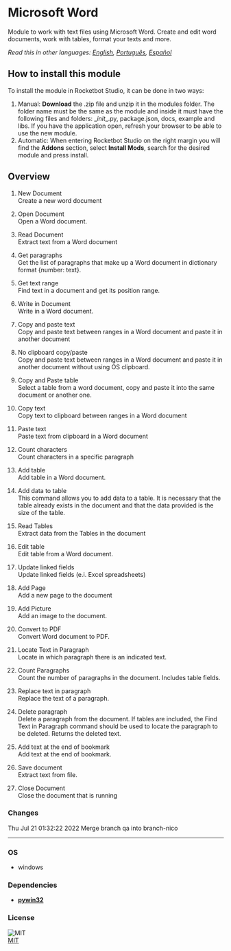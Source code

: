 # Microsoft Word
  
Module to work with text files using Microsoft Word. Create and edit word documents, work with tables, format your texts and more.  

*Read this in other languages: [English](README.md), [Português](README.pr.md), [Español](README.es.md)*

## How to install this module
  
To install the module in Rocketbot Studio, it can be done in two ways:
1. Manual: __Download__ the .zip file and unzip it in the modules folder. The folder name must be the same as the module and inside it must have the following files and folders: \__init__.py, package.json, docs, example and libs. If you have the application open, refresh your browser to be able to use the new module.
2. Automatic: When entering Rocketbot Studio on the right margin you will find the **Addons** section, select **Install Mods**, search for the desired module and press install.  


## Overview


1. New Document  
Create a new word document

2. Open Document  
Open a Word document.

3. Read Document  
Extract text from a Word document

4. Get paragraphs  
Get the list of paragraphs that make up a Word document in dictionary format {number: text}.

5. Get text range  
Find text in a document and get its position range.

6. Write in Document  
Write in a Word document.

7. Copy and paste text  
Copy and paste text between ranges in a Word document and paste it in another document

8. No clipboard copy/paste  
Copy and paste text between ranges in a Word document and paste it in another document without using OS clipboard.

9. Copy and Paste table  
Select a table from a word document, copy and paste it into the same document or another one.

10. Copy text  
Copy text to clipboard between ranges in a Word document

11. Paste text  
Paste text from clipboard in a Word document

12. Count characters  
Count characters in a specific paragraph

13. Add table  
Add table in a Word document.

14. Add data to table  
This command allows you to add data to a table. It is necessary that the table already exists in the document and that the data provided is the size of the table.

15. Read Tables  
Extract data from the Tables in the document

16. Edit table  
Edit table from a Word document.

17. Update linked fields  
Update linked fields (e.i. Excel spreadsheets)

18. Add Page  
Add a new page to the document

19. Add Picture  
Add an image to the document.

20. Convert to PDF  
Convert Word document to PDF.

21. Locate Text in Paragraph  
Locate in which paragraph there is an indicated text.

22. Count Paragraphs  
Count the number of paragraphs in the document. Includes table fields.

23. Replace text in paragraph  
Replace the text of a paragraph.

24. Delete paragraph  
Delete a paragraph from the document. If tables are included, the Find Text in Paragraph command should be used to locate the paragraph to be deleted. Returns the deleted text.

25. Add text at the end of bookmark  
Add text at the end of bookmark.

26. Save document  
Extract text from file.

27. Close Document  
Close the document that is running



### Changes
Thu Jul 21 01:32:22 2022  Merge branch qa into branch-nico

----
### OS

- windows

### Dependencies
- [**pywin32**](https://pypi.org/project/pywin32/)
### License
  
![MIT](https://camo.githubusercontent.com/107590fac8cbd65071396bb4d04040f76cde5bde/687474703a2f2f696d672e736869656c64732e696f2f3a6c6963656e73652d6d69742d626c75652e7376673f7374796c653d666c61742d737175617265)  
[MIT](http://opensource.org/licenses/mit-license.ph)